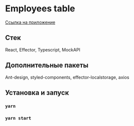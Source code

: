 # Employees table

[Ссылка на приложение](https://employees-table.netlify.app/)

## Стек

React, Effector, Typescript, MockAPI

## Дополнительные пакеты

Ant-design, styled-components, effector-localstorage, axios

## Установка и запуск

### `yarn`

### `yarn start`
